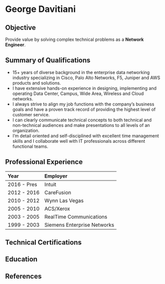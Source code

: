 # George Davitiani


## Objective
Provide value by solving complex technical problems as a **Network Engineer**.


## Summary of Qualifications
- 15+ years of diverse background in the enterprise data networking industry specializing in Cisco, Palo Alto Networks, F5, Juniper and AWS products and solutions.
- I have extensive hands-on experience in designing, implementing and operating Data Center, Campus, Wide Area, Wireless and Cloud networks.
- I always strive to align my job functions with the company’s business goals and have a proven track record of providing the highest level of customer service.
- I can clearly communicate technical concepts to both technical and non-technical audiences and make presentations to all levels of an organization.
- I’m detail oriented and self-disciplined with excellent time management skills and I collaborate well with IT professionals across different functional teams.

## Professional Experience
| Year        | Employer
| :---------- | :-------------------------- |
| 2016 - Pres | Intuit                      |
| 2012 - 2016 | CareFusion                  |
| 2010 - 2012 | Wynn Las Vegas              |
| 2005 - 2010 | ACS/Xerox                   |
| 2003 - 2005 | RealTime Communications     |
| 1999 - 2003 | Siemens Enterprise Networks |


## Technical Certifications


## Education


## References

